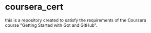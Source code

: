 # coursera_cert
this is a repository created to satisfy the requirements of the Coursera course "Getting Started with Got and GitHub".
